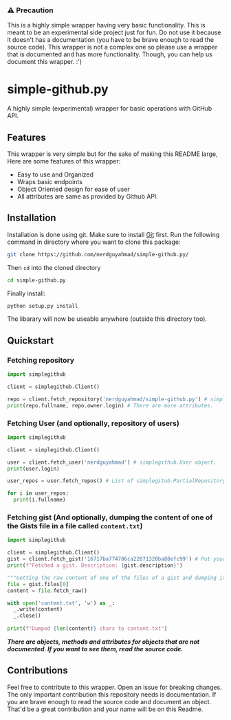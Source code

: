 ### :warning: Precaution

This is a highly simple wrapper having very basic functionality. This is meant to be an experimental side project just for fun. Do not use it because it doesn't has a documentation (you have to be brave enough to read the source code). This wrapper is not a complex one so please use a wrapper that is documented and has more functionality. Though, you can help us document this wrapper. :')

# simple-github.py

A highly simple \(experimental\) wrapper for basic operations with GitHub API.

## Features

This wrapper is very simple but for the sake of making this README large, Here are some features of this wrapper:

* Easy to use and Organized
* Wraps basic endpoints
* Object Oriented design for ease of user
* All attributes are same as provided by Github API.

## Installation
Installation is done using git. Make sure to install [Git](http://git-scm.com/) first. Run the following command in directory where you want to clone this package:
```bash
git clone https://github.com/nerdguyahmad/simple-github.py/
```
Then `cd` into the cloned directory
```bash
cd simple-github.py
```
Finally install:
```bash
python setup.py install
```
The libarary will now be useable anywhere (outside this directory too).

## Quickstart

### Fetching repository
```python
import simplegithub

client = simplegithub.Client()

repo = client.fetch_repository('nerdguyahmad/simple-github.py') # simplegithub.Repository object.
print(repo.fullname, repo.owner.login) # There are more attributes.
```

### Fetching User (and optionally, repository of users)
```python
import simplegithub

client = simplegithub.Client()

user = client.fetch_user('nerdguyahmad') # simplegithub.User object.
print(user.login)

user_repos = user.fetch_repos() # List of simplegitub.PartialRepository objects.

for i in user_repos:
  print(i.fullname)
```

### Fetching gist (And optionally, dumping the content of one of the Gists file in a file called `content.txt`)
```python
import simplegithub

client = simplegithub.Client()
gist = client.fetch_gist('16717ba774786ca22071320ba88efc99') # Put your gist ID here. This returns `simplegithub.Gist` object
print(f"Fetched a gist. Description: {gist.description}")

"""Getting the raw content of one of the files of a gist and dumping it to a file"""
file = gist.files[0]
content = file.fetch_raw()

with open('content.txt', 'w') as _:
  _.write(content)
  _.close()
  
print(f"Dumped {len(content)} chars to content.txt")
```

***There are objects, methods and attributes for objects that are not documented. If you want to see them, read the source code.***

## Contributions

Feel free to contribute to this wrapper. Open an issue for breaking changes. The only important contribution this repository needs is documentation. If you are brave enough to read the source code and document an object. That'd be a great contribution and your name will be on this Readme.
